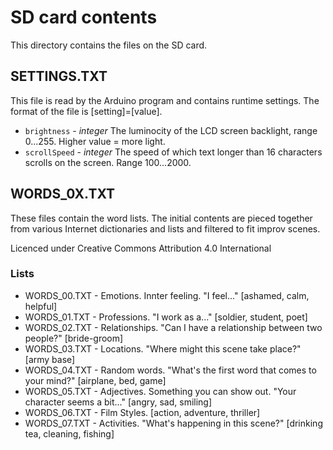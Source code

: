 # SD card contents

This directory contains the files on the SD card.

## SETTINGS.TXT

This file is read by the Arduino program and contains runtime settings. The format of the file is [setting]=[value].

* `brightness` - *integer* The luminocity of the LCD screen backlight, range 0...255. Higher value = more light.
* `scrollSpeed` - *integer* The speed of which text longer than 16 characters scrolls on the screen. Range 100...2000.


## WORDS_0X.TXT

These files contain the word lists. The initial contents are pieced together from various Internet dictionaries and lists and filtered to fit improv scenes.

Licenced under Creative Commons Attribution 4.0 International

### Lists

* WORDS_00.TXT - Emotions. Innter feeling. "I feel..." [ashamed, calm, helpful]
* WORDS_01.TXT - Professions. "I work as a..." [soldier, student, poet]
* WORDS_02.TXT - Relationships. "Can I have a relationship between two people?" [bride-groom]
* WORDS_03.TXT - Locations. "Where might this scene take place?" [army base]
* WORDS_04.TXT - Random words. "What's the first word that comes to your mind?" [airplane, bed, game]
* WORDS_05.TXT - Adjectives. Something you can show out. "Your character seems a bit..." [angry, sad, smiling]
* WORDS_06.TXT - Film Styles. [action, adventure, thriller]
* WORDS_07.TXT - Activities. "What's happening in this scene?" [drinking tea, cleaning, fishing]